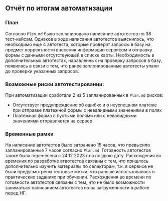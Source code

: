 ## Отчёт по итогам автоматизации

### План

Согласно `Plan.md` было запланировано написание автотестов по 38 тест-кейсам.
Однаков в ходе написания автотестов выяснилось, что необходимо еще 4 автотеста, которые проверят запросы в базу на предмет корректности внесения информации сервисом и отправку формы с данными отсутствующей в списке карты. 
Необходимость в дополнительных автотестах, наравленных на проверку запросов в базу, появилась в связи с тем, что ранее заплонированные автотесты упали до проверки указанных запросов.

### Возможные риски автотестировании:

При автоматизации сработали 2 из 5 запланированных в `Plan.md` рисков:

* Отсутствует предупреждение об ошибке и о неуспешном платеже при отправке платежной формы с невалидными значениями в полях
* Платежная форма с пустыми полями или с невалидными значениями отправляется на сервер

### Временные рамки

На написание автотестов было затрачено 15 часов, что превысило запланированные 7 часов согласно `Plan.md`. Готовность автотестов также была перенесена с 24.12.2023 г.на поздюю дату.
Расхождения во времения по разработке атвотестов связаны с тем, что пришлось дополнительно изучить материалы по селекторам, т.к. в сервисе не были предусмотрены тестовые метки, что раньше использовалось в практических заданиях при обучении. 
Расхождения во времени по готовности автотестов связаны с тем, что не было возможности заниматься написанием автотестов из-за загруженности в работе перед НГ.

